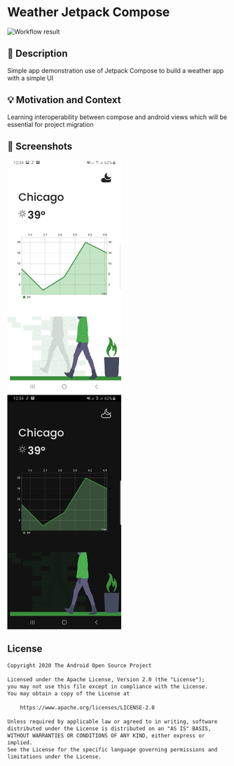 # Weather Jetpack Compose

<!--- Replace <OWNER> with your Github Username and <REPOSITORY> with the name of your repository. -->
<!--- You can find both of these in the url bar when you open your repository in github. -->
![Workflow result](https://github.com/ibrajix/WeatherJetpackCompose/workflows/Check/badge.svg)


## :scroll: Description
<!--- Describe your app in one or two sentences -->
Simple app demonstration use of Jetpack Compose to build a weather app with a simple UI


## :bulb: Motivation and Context
<!--- Optionally point readers to interesting parts of your submission. -->
<!--- What are you especially proud of? -->
Learning interoperability between compose and android views which will be essential for project migration

## :camera_flash: Screenshots
<!-- You can add more screenshots here if you like -->
<img src="/results/screenshot_1.png" width="260">&emsp;<img src="/results/screenshot_2.png" width="260">

## License
```
Copyright 2020 The Android Open Source Project

Licensed under the Apache License, Version 2.0 (the "License");
you may not use this file except in compliance with the License.
You may obtain a copy of the License at

    https://www.apache.org/licenses/LICENSE-2.0

Unless required by applicable law or agreed to in writing, software
distributed under the License is distributed on an "AS IS" BASIS,
WITHOUT WARRANTIES OR CONDITIONS OF ANY KIND, either express or implied.
See the License for the specific language governing permissions and
limitations under the License.
```